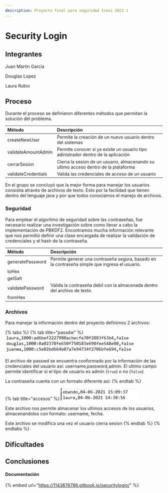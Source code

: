 ```yaml
---
description: Proyecto final para seguridad Icesi 2021-1
---
```


# Security Login

## Integrantes

Juan Martin Garcia

Douglas Lopez

Laura Rubio

## Proceso

Durante el proceso se definieron diferentes métodos que permitan la solución del problema.

| Método | Descripción |
| :--- | :--- |
| createNewUser | Permite la creación de un nuevo usuario dentro del sistemas |
| validateAmountAdmin | Permite conocer si ya existe un usuario tipo adinistrador dentro de la aplicación |
| cerrarSesion | Cierra la sesion de un usuario, almacenando su ultimo acceso dentro de la plataforma |
| validateCredentials | Valida las credenciales de acceso de un usuario |

En el grupo se concluyó que la mejor forma para manejar los usuarios consistía através de archivos de texto. Esto por la facilidad que tienen dentro del lenguaje java y por que todos conociamos el manejo de archivos.

### Seguridad

Para emplear el algoritmo de seguridad sobre las contraseñas, fue necesario realizar una investigación sobre como llevar a cabo la implementación de PBKDF2. Encontramos mucha información relevante que nos permitió definir una clase encargada de realizar la validación de credenciales y el hash de la contraseña.

| Método | Descripción |
| :--- | :--- |
| generatePassword | Permite generar una contraseña segura, basado en la contraseña simple que ingresa el usuario. |
| toHex |  |
| getSalt |  |
| validatePassword | Valida la contraseña debil con la almacenada dentro del archivo de texto. |
| fromHex |  |

### Archivos

Para manejar la información dentro del proyecto definimos 2 archivos:

{% tabs %}
{% tab title="passdw" %}
![passwd.txt](.gitbook/assets/imagen.png)

El archivo de passwd se encuentra conformado por la información de las credenciales del usuario así: username,password,admin. El ultimo campo permite identificar si el tipo de usuario es admin \(`true`\) o no \(`false`\)

La contraseña cuenta con un formato diferente asi:
{% endtab %}

{% tab title="accesos" %}
![accesos.txt](.gitbook/assets/imagen%20%281%29.png)

Este archivo nos permite almacenar los ultimos accesos de los usuarios, almacenandolos con formato: username, fecha.

Este archivo se modifica una vez el usuario cierra sesion
{% endtab %}
{% endtabs %}

## Dificultades

## Conclusiones



#### Documentación

{% embed url="https://1143876786.gitbook.io/securitylogin/" %}



